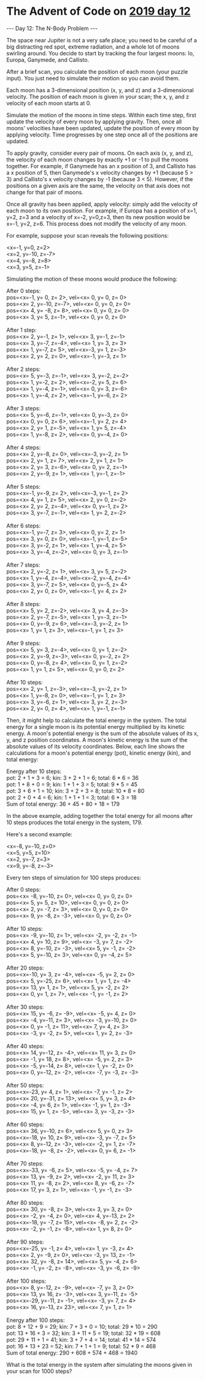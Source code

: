 # The Advent of Code on [2019 day 12](https://adventofcode.com/2019/day/12)

--- Day 12: The N-Body Problem ---

The space near Jupiter is not a very safe place; you need to be careful of a big distracting red spot, extreme radiation, and a whole lot of moons swirling around.  You decide to start by tracking the four largest moons: Io, Europa, Ganymede, and Callisto.

After a brief scan, you calculate the position of each moon (your puzzle input). You just need to simulate their motion so you can avoid them.

Each moon has a 3-dimensional position (x, y, and z) and a 3-dimensional velocity.  The position of each moon is given in your scan; the x, y, and z velocity of each moon starts at 0.

Simulate the motion of the moons in time steps. Within each time step, first update the velocity of every moon by applying gravity. Then, once all moons' velocities have been updated, update the position of every moon by applying velocity. Time progresses by one step once all of the positions are updated.

To apply gravity, consider every pair of moons. On each axis (x, y, and z), the velocity of each moon changes by exactly +1 or -1 to pull the moons together.  For example, if Ganymede has an x position of 3, and Callisto has a x position of 5, then Ganymede's x velocity changes by +1 (because 5 > 3) and Callisto's x velocity changes by -1 (because 3 < 5). However, if the positions on a given axis are the same, the velocity on that axis does not change for that pair of moons.

Once all gravity has been applied, apply velocity: simply add the velocity of each moon to its own position. For example, if Europa has a position of x=1, y=2, z=3 and a velocity of x=-2, y=0,z=3, then its new position would be x=-1, y=2, z=6. This process does not modify the velocity of any moon.

For example, suppose your scan reveals the following positions:

<x=-1, y=0, z=2>\
<x=2, y=-10, z=-7>\
<x=4, y=-8, z=8>\
<x=3, y=5, z=-1>

Simulating the motion of these moons would produce the following:

After 0 steps:\
pos=<x=-1, y=  0, z= 2>, vel=<x= 0, y= 0, z= 0>\
pos=<x= 2, y=-10, z=-7>, vel=<x= 0, y= 0, z= 0>\
pos=<x= 4, y= -8, z= 8>, vel=<x= 0, y= 0, z= 0>\
pos=<x= 3, y=  5, z=-1>, vel=<x= 0, y= 0, z= 0>\
\
After 1 step:\
pos=<x= 2, y=-1, z= 1>, vel=<x= 3, y=-1, z=-1>\
pos=<x= 3, y=-7, z=-4>, vel=<x= 1, y= 3, z= 3>\
pos=<x= 1, y=-7, z= 5>, vel=<x=-3, y= 1, z=-3>\
pos=<x= 2, y= 2, z= 0>, vel=<x=-1, y=-3, z= 1>\
\
After 2 steps:\
pos=<x= 5, y=-3, z=-1>, vel=<x= 3, y=-2, z=-2>\
pos=<x= 1, y=-2, z= 2>, vel=<x=-2, y= 5, z= 6>\
pos=<x= 1, y=-4, z=-1>, vel=<x= 0, y= 3, z=-6>\
pos=<x= 1, y=-4, z= 2>, vel=<x=-1, y=-6, z= 2>\
\
After 3 steps:\
pos=<x= 5, y=-6, z=-1>, vel=<x= 0, y=-3, z= 0>\
pos=<x= 0, y= 0, z= 6>, vel=<x=-1, y= 2, z= 4>\
pos=<x= 2, y= 1, z=-5>, vel=<x= 1, y= 5, z=-4>\
pos=<x= 1, y=-8, z= 2>, vel=<x= 0, y=-4, z= 0>\
\
After 4 steps:\
pos=<x= 2, y=-8, z= 0>, vel=<x=-3, y=-2, z= 1>\
pos=<x= 2, y= 1, z= 7>, vel=<x= 2, y= 1, z= 1>\
pos=<x= 2, y= 3, z=-6>, vel=<x= 0, y= 2, z=-1>\
pos=<x= 2, y=-9, z= 1>, vel=<x= 1, y=-1, z=-1>\
\
After 5 steps:\
pos=<x=-1, y=-9, z= 2>, vel=<x=-3, y=-1, z= 2>\
pos=<x= 4, y= 1, z= 5>, vel=<x= 2, y= 0, z=-2>\
pos=<x= 2, y= 2, z=-4>, vel=<x= 0, y=-1, z= 2>\
pos=<x= 3, y=-7, z=-1>, vel=<x= 1, y= 2, z=-2>\
\
After 6 steps:\
pos=<x=-1, y=-7, z= 3>, vel=<x= 0, y= 2, z= 1>\
pos=<x= 3, y= 0, z= 0>, vel=<x=-1, y=-1, z=-5>\
pos=<x= 3, y=-2, z= 1>, vel=<x= 1, y=-4, z= 5>\
pos=<x= 3, y=-4, z=-2>, vel=<x= 0, y= 3, z=-1>\
\
After 7 steps:\
pos=<x= 2, y=-2, z= 1>, vel=<x= 3, y= 5, z=-2>\
pos=<x= 1, y=-4, z=-4>, vel=<x=-2, y=-4, z=-4>\
pos=<x= 3, y=-7, z= 5>, vel=<x= 0, y=-5, z= 4>\
pos=<x= 2, y= 0, z= 0>, vel=<x=-1, y= 4, z= 2>\
\
After 8 steps:\
pos=<x= 5, y= 2, z=-2>, vel=<x= 3, y= 4, z=-3>\
pos=<x= 2, y=-7, z=-5>, vel=<x= 1, y=-3, z=-1>\
pos=<x= 0, y=-9, z= 6>, vel=<x=-3, y=-2, z= 1>\
pos=<x= 1, y= 1, z= 3>, vel=<x=-1, y= 1, z= 3>\
\
After 9 steps:\
pos=<x= 5, y= 3, z=-4>, vel=<x= 0, y= 1, z=-2>\
pos=<x= 2, y=-9, z=-3>, vel=<x= 0, y=-2, z= 2>\
pos=<x= 0, y=-8, z= 4>, vel=<x= 0, y= 1, z=-2>\
pos=<x= 1, y= 1, z= 5>, vel=<x= 0, y= 0, z= 2>\
\
After 10 steps:\
pos=<x= 2, y= 1, z=-3>, vel=<x=-3, y=-2, z= 1>\
pos=<x= 1, y=-8, z= 0>, vel=<x=-1, y= 1, z= 3>\
pos=<x= 3, y=-6, z= 1>, vel=<x= 3, y= 2, z=-3>\
pos=<x= 2, y= 0, z= 4>, vel=<x= 1, y=-1, z=-1>

Then, it might help to calculate the total energy in the system. The total energy for a single moon is its potential energy multiplied by its kinetic energy. A moon's potential energy is the sum of the absolute values of its x, y, and z position coordinates. A moon's kinetic energy is the sum of the absolute values of its velocity coordinates.  Below, each line shows the calculations for a moon's potential energy (pot), kinetic energy (kin), and total energy:

Energy after 10 steps:\
pot: 2 + 1 + 3 =  6;   kin: 3 + 2 + 1 = 6;   total:  6 * 6 = 36\
pot: 1 + 8 + 0 =  9;   kin: 1 + 1 + 3 = 5;   total:  9 * 5 = 45\
pot: 3 + 6 + 1 = 10;   kin: 3 + 2 + 3 = 8;   total: 10 * 8 = 80\
pot: 2 + 0 + 4 =  6;   kin: 1 + 1 + 1 = 3;   total:  6 * 3 = 18\
Sum of total energy: 36 + 45 + 80 + 18 = 179

In the above example, adding together the total energy for all moons after 10 steps produces the total energy in the system, 179.

Here's a second example:

<x=-8, y=-10, z=0>\
<x=5, y=5, z=10>\
<x=2, y=-7, z=3>\
<x=9, y=-8, z=-3>

Every ten steps of simulation for 100 steps produces:

After 0 steps:\
pos=<x= -8, y=-10, z=  0>, vel=<x=  0, y=  0, z=  0>\
pos=<x=  5, y=  5, z= 10>, vel=<x=  0, y=  0, z=  0>\
pos=<x=  2, y= -7, z=  3>, vel=<x=  0, y=  0, z=  0>\
pos=<x=  9, y= -8, z= -3>, vel=<x=  0, y=  0, z=  0>\
\
After 10 steps:\
pos=<x= -9, y=-10, z=  1>, vel=<x= -2, y= -2, z= -1>\
pos=<x=  4, y= 10, z=  9>, vel=<x= -3, y=  7, z= -2>\
pos=<x=  8, y=-10, z= -3>, vel=<x=  5, y= -1, z= -2>\
pos=<x=  5, y=-10, z=  3>, vel=<x=  0, y= -4, z=  5>\
\
After 20 steps:\
pos=<x=-10, y=  3, z= -4>, vel=<x= -5, y=  2, z=  0>\
pos=<x=  5, y=-25, z=  6>, vel=<x=  1, y=  1, z= -4>\
pos=<x= 13, y=  1, z=  1>, vel=<x=  5, y= -2, z=  2>\
pos=<x=  0, y=  1, z=  7>, vel=<x= -1, y= -1, z=  2>\
\
After 30 steps:\
pos=<x= 15, y= -6, z= -9>, vel=<x= -5, y=  4, z=  0>\
pos=<x= -4, y=-11, z=  3>, vel=<x= -3, y=-10, z=  0>\
pos=<x=  0, y= -1, z= 11>, vel=<x=  7, y=  4, z=  3>\
pos=<x= -3, y= -2, z=  5>, vel=<x=  1, y=  2, z= -3>\
\
After 40 steps:\
pos=<x= 14, y=-12, z= -4>, vel=<x= 11, y=  3, z=  0>\
pos=<x= -1, y= 18, z=  8>, vel=<x= -5, y=  2, z=  3>\
pos=<x= -5, y=-14, z=  8>, vel=<x=  1, y= -2, z=  0>\
pos=<x=  0, y=-12, z= -2>, vel=<x= -7, y= -3, z= -3>\
\
After 50 steps:\
pos=<x=-23, y=  4, z=  1>, vel=<x= -7, y= -1, z=  2>\
pos=<x= 20, y=-31, z= 13>, vel=<x=  5, y=  3, z=  4>\
pos=<x= -4, y=  6, z=  1>, vel=<x= -1, y=  1, z= -3>\
pos=<x= 15, y=  1, z= -5>, vel=<x=  3, y= -3, z= -3>\
\
After 60 steps:\
pos=<x= 36, y=-10, z=  6>, vel=<x=  5, y=  0, z=  3>\
pos=<x=-18, y= 10, z=  9>, vel=<x= -3, y= -7, z=  5>\
pos=<x=  8, y=-12, z= -3>, vel=<x= -2, y=  1, z= -7>\
pos=<x=-18, y= -8, z= -2>, vel=<x=  0, y=  6, z= -1>\
\
After 70 steps:\
pos=<x=-33, y= -6, z=  5>, vel=<x= -5, y= -4, z=  7>\
pos=<x= 13, y= -9, z=  2>, vel=<x= -2, y= 11, z=  3>\
pos=<x= 11, y= -8, z=  2>, vel=<x=  8, y= -6, z= -7>\
pos=<x= 17, y=  3, z=  1>, vel=<x= -1, y= -1, z= -3>\
\
After 80 steps:\
pos=<x= 30, y= -8, z=  3>, vel=<x=  3, y=  3, z=  0>\
pos=<x= -2, y= -4, z=  0>, vel=<x=  4, y=-13, z=  2>\
pos=<x=-18, y= -7, z= 15>, vel=<x= -8, y=  2, z= -2>\
pos=<x= -2, y= -1, z= -8>, vel=<x=  1, y=  8, z=  0>\
\
After 90 steps:\
pos=<x=-25, y= -1, z=  4>, vel=<x=  1, y= -3, z=  4>\
pos=<x=  2, y= -9, z=  0>, vel=<x= -3, y= 13, z= -1>\
pos=<x= 32, y= -8, z= 14>, vel=<x=  5, y= -4, z=  6>\
pos=<x= -1, y= -2, z= -8>, vel=<x= -3, y= -6, z= -9>\
\
After 100 steps:\
pos=<x=  8, y=-12, z= -9>, vel=<x= -7, y=  3, z=  0>\
pos=<x= 13, y= 16, z= -3>, vel=<x=  3, y=-11, z= -5>\
pos=<x=-29, y=-11, z= -1>, vel=<x= -3, y=  7, z=  4>\
pos=<x= 16, y=-13, z= 23>, vel=<x=  7, y=  1, z=  1>\
\
Energy after 100 steps:\
pot:  8 + 12 +  9 = 29;   kin: 7 +  3 + 0 = 10;   total: 29 * 10 = 290\
pot: 13 + 16 +  3 = 32;   kin: 3 + 11 + 5 = 19;   total: 32 * 19 = 608\
pot: 29 + 11 +  1 = 41;   kin: 3 +  7 + 4 = 14;   total: 41 * 14 = 574\
pot: 16 + 13 + 23 = 52;   kin: 7 +  1 + 1 =  9;   total: 52 *  9 = 468\
Sum of total energy: 290 + 608 + 574 + 468 = 1940

What is the total energy in the system after simulating the moons given in your scan for 1000 steps?
